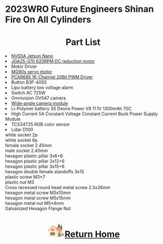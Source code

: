 2023WRO Future Engineers Shinan Fire On All Cylinders  
=====
# <div align="center">Part List </div>
<li><a href="https://developer.nvidia.com/embedded/jetson-nano-developer-kit">NVIDIA Jetson Nano</a></li>
<li><a href="https://abra-electronics.com/electromechanical/motors/gear-motors/metal-gearmotors/jga25-370-series/jga25-370-24v-620rpm-jga25-370-geared-dc-motor-for-diy-projects-and-car-kits-24vdc.html">JGA25-370 620RPM DC reduction motor</a></li>  
<li><a herf="https://www.mouser.tw/new/dfrobot/dfrobot-dc-motor-driver-hat/">Motor Driver</a></li>
<li><a href="https://www.amazon.com/-/zh_TW/dp/B0BFQLNDPM">MG90s servo motor</a></li>
<li><a href="https://www.az-delivery.de/en/products/pca9685-servotreiber">PCA9685 16-Channel 20Bit PWM Driver</a></li>  
<li><a herf="https://www.amazon.ae/XLX-B3f-4055-Momentary-Tactile-Button/dp/B07NWDHH41">Button B3F-4055</a></li>  
<li><a herf="https://www.amazon.in/Invento-Battery-Voltage-Indicator-Checker/dp/B072V44Q5Z">Lipo battery low voltage alarm</a></li>  
<li><a herf="https://shopee.tw/%E6%90%96%E9%A0%AD%E9%96%8B%E9%97%9C-3A-250VAC-6A-125VAC-MTS-1%E9%80%A3%E5%8B%95%E9%96%8B%E9%97%9C-B5031-%E5%A4%A7%E6%B4%8B%E5%9C%8B%E9%9A%9B%E9%9B%BB%E5%AD%90-i.26482219.490434892">Switch AC 725W</a></li>    
<li><a herf="https://www.aliexpress.com/item/32801500841.html">Omnivision OV547 camera</a></li>
<li><a href="https://www.makerfocus.com/products/raspberry-pi-camera-board-v2-wide-angle-supporting-video-record">Wide-angle camera module</a></li>  
<li><a herf="https://shopee.tw/product/17393576/2036942264?gclid=Cj0KCQjw6KunBhDxARIsAKFUGs9xoiZB_LrSF3X4XfnN1sxM-tjzbX4T2Sw9XD0c0Rfc_tkPkczAbBcaApCXEALw_wcB">Li-Polymer battery 3S Desire Power V8 11.1V 1300mAh 70C</a></li>
<li><a herf="https://www.amazon.com/NOYITO-DC-DC-Power-Supply-Module/dp/B07G456MS8">High Current 5A Constant Voltage Constant Current Buck Power Supply Module</a></li>  
<li><a herf="https://www.amazon.com/-/zh_TW/TCS34725/dp/B0BBLXXJ4Q">TCS34725 RGB color sensor</a></li>
<li><a herf="https://www.robotshop.com/products/ldrobot-d100-lidar-kit">Lidar D100</a></li>  
white socket 2p<br>
white socket 6p<br>
female socket 2.45mm<br>
male socket 2.45mm<br>
hexagon plastic pillar 3x6+6<br>
hexagon plastic pillar 3x12+6<br>
hexagon plastic pillar 3x15+6<br>
hexagon double female standoffs 3x15<br>
plastic screw M3*7<br>
plastic nut M3<br>
Cross recessed round head metal screw 2.5x26mm<br>
hexagon metal screw M5x10mm<br>
hexagon metal screw M5x15mm<br>
hexagon metal nut M5*4mm<br>
Galvanized Hexagon Flange Nut

# <div align="center">![HOME](../../other/img/Home.png)[Return Home](../../)</div>  
